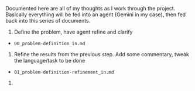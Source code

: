 Documented here are all of my thoughts as I work through the project. Basically everything will be fed into an agent (Gemini in my case), then fed back into this series of documents.


1) Define the problem, have agent refine and clarify
  * `00_problem-definition_in.md`
1) Refine the results from the previous step. Add some commentary, tweak the language/task to be done
  * `01_problem-definition-refinement_in.md`
1) 
